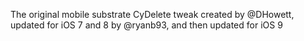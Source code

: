 The original mobile substrate CyDelete tweak created by @DHowett, updated for iOS 7 and 8 by @ryanb93, and then updated for iOS 9
